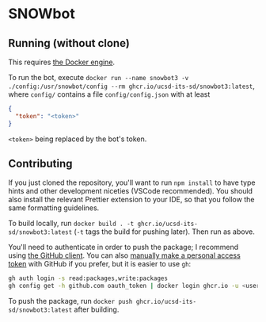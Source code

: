 # SNOWbot

## Running (without clone)

This requires [the Docker engine](https://www.docker.com/products/docker-desktop/).

To run the bot, execute `docker run --name snowbot3 -v ./config:/usr/snowbot/config --rm ghcr.io/ucsd-its-sd/snowbot3:latest`, where `config/` contains a file `config/config.json` with at least

```json
{
  "token": "<token>"
}
```

`<token>` being replaced by the bot's token.

## Contributing

If you just cloned the repository, you'll want to run `npm install` to have type hints and other development niceties (VSCode recommended). You should also install the relevant Prettier extension to your IDE, so that you follow the same formatting guidelines.

To build locally, run `docker build . -t ghcr.io/ucsd-its-sd/snowbot3:latest` (`-t` tags the build for pushing later). Then run as above.

You'll need to authenticate in order to push the package; I recommend using [the GitHub client](https://cli.github.com/). You can also [manually make a personal access token](https://docs.github.com/en/packages/working-with-a-github-packages-registry/working-with-the-container-registry#authenticating-to-the-container-registry) with GitHub if you prefer, but it is easier to use `gh`:

```sh
gh auth login -s read:packages,write:packages
gh config get -h github.com oauth_token | docker login ghcr.io -u <username> --password-stdin
```

To push the package, run `docker push ghcr.io/ucsd-its-sd/snowbot3:latest` after building.
